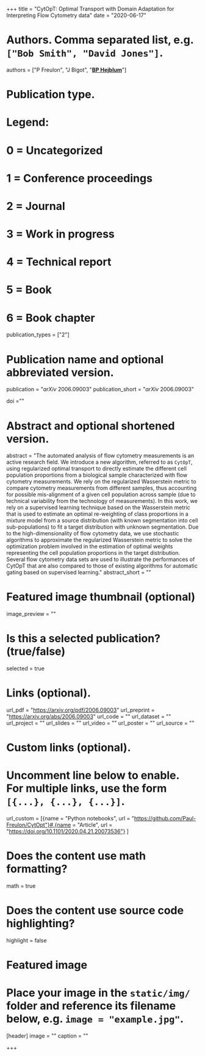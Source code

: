+++
title = "CytOpT: Optimal Transport with Domain Adaptation for Interpreting Flow Cytometry data"
date = "2020-06-17"

# Authors. Comma separated list, e.g. `["Bob Smith", "David Jones"]`.
authors = ["P Freulon", "J Bigot", "<u>**BP Hejblum**</u>"]
# Publication type.
# Legend:
# 0 = Uncategorized
# 1 = Conference proceedings
# 2 = Journal
# 3 = Work in progress
# 4 = Technical report
# 5 = Book
# 6 = Book chapter
publication_types = ["2"]

# Publication name and optional abbreviated version.
publication = "*arXiv* 2006.09003"
publication_short = "*arXiv* 2006.09003"

doi =""

# Abstract and optional shortened version.
abstract = "The automated analysis of flow cytometry measurements is an active research field. We introduce a new algorithm, referred to as `CytOpT`, using regularized optimal transport to directly estimate the different cell population proportions from a biological sample characterized with flow cytometry measurements. We rely on the regularized Wasserstein metric to compare cytometry measurements from different samples, thus accounting for possible mis-alignment of a given cell population across sample (due to technical variability from the technology of measurements). In this work, we rely on a supervised learning technique based on the Wasserstein metric that is used to estimate an optimal re-weighting of class proportions in a mixture model from a source distribution (with known segmentation into cell sub-populations) to fit a target distribution with unknown segmentation. Due to the high-dimensionality of flow cytometry data, we use stochastic algorithms to approximate the regularized Wasserstein metric to solve the optimization problem involved in the estimation of optimal weights representing the cell population proportions in the target distribution. Several flow cytometry data sets are used to illustrate the performances of CytOpT that are also compared to those of existing algorithms for automatic gating based on supervised learning."
abstract_short = ""

# Featured image thumbnail (optional)
image_preview = ""

# Is this a selected publication? (true/false)
selected = true

# Links (optional).
url_pdf = "https://arxiv.org/pdf/2006.09003"
url_preprint = "https://arxiv.org/abs/2006.09003"
url_code = ""
url_dataset = ""
url_project = ""
url_slides = ""
url_video = ""
url_poster = ""
url_source = ""

# Custom links (optional).
# Uncomment line below to enable. For multiple links, use the form `[{...}, {...}, {...}]`.
url_custom = [{name = "Python notebooks", url = "https://github.com/Paul-Freulon/CytOpt"}#,{name = "Article", url = "https://doi.org/10.1101/2020.04.21.20073536"}
]


# Does the content use math formatting?
math = true

# Does the content use source code highlighting?
highlight = false

# Featured image
# Place your image in the `static/img/` folder and reference its filename below, e.g. `image = "example.jpg"`.
[header]
image = ""
caption = ""

+++
